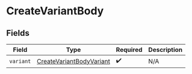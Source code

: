 # CreateVariantBody


## Fields

| Field                                                                       | Type                                                                        | Required                                                                    | Description                                                                 |
| --------------------------------------------------------------------------- | --------------------------------------------------------------------------- | --------------------------------------------------------------------------- | --------------------------------------------------------------------------- |
| `variant`                                                                   | [CreateVariantBodyVariant](../../models/shared/createvariantbodyvariant.md) | :heavy_check_mark:                                                          | N/A                                                                         |